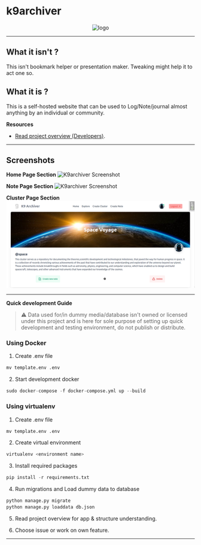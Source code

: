 # k9archiver
<div align="center">
<img width="300" src="./docs/logo/k9archiver_transparent_project_logo.png"  alt="logo"/>
</div>
<hr>

## What it isn't ?
This isn't bookmark helper or presentation maker. Tweaking might help it to act one so.

## What it is ?
This is a self-hosted website that can be used to Log/Note/journal almost anything by an individual or community. 




**Resources**
   
 - [Read project overview (Developers)](). 

---
## Screenshots
**Home Page Section** 
![K9archiver Screenshot](./docs/screenshot/K9archiver_homepage.png)


**Note Page Section** 
![K9archiver Screenshot](./docs/screenshot/Note_screenshot.png)

**Cluster Page Section** 
![K9archiver Screenshot](./docs/screenshot/Screenshot_cluster_k9archiver.png)

---
**Quick development Guide**

> ⚠️ Data used for/in dummy media/database isn't owned or licensed under this project and is here for sole purpose of setting up quick development and testing environment, do not publish or distribute.

### Using Docker 
1. Create .env file
```python
mv template.env .env
```
2. Start development docker
```python
sudo docker-compose -f docker-compose.yml up --build
```

### Using virtualenv

1. Create .env file
```python
mv template.env .env
```

2. Create virtual environment
```python
virtualenv <environment name>
```

3. Install required packages
```python
pip install -r requirements.txt
```
4. Run migrations and  Load dummy data to database
```python
python manage.py migrate
python manage.py loaddata db.json
```

5. Read project overview for app & structure understanding. 

6. Choose issue or work on own feature.

---